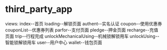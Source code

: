 # third_party_app
views:
	index--首页
	loading--解锁页面
	authent--实名认证
	coupon--使用优惠券
	couponList--优惠券列表
	parfor--支付页面
	pledge--押金页面
	recharge--充值页面
	trip--行程完成
	unlockMechanicalUsing--机械锁解锁用车
	unlockUsing--智能锁解锁用车
	user--用户中心
	wallet--钱包页面
